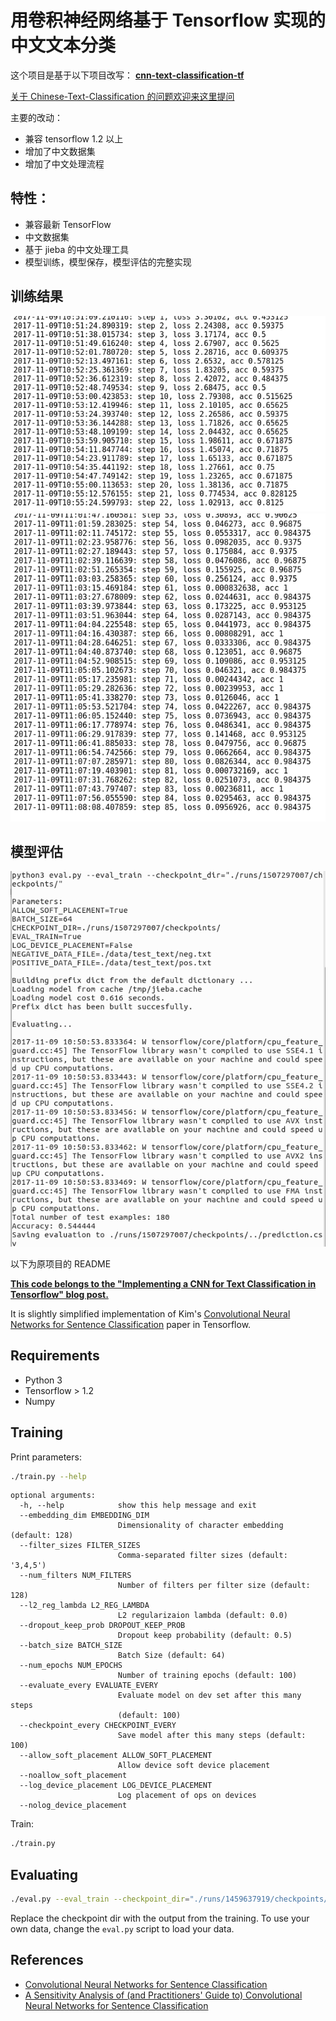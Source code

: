 # 用卷积神经网络基于 Tensorflow 实现的中文文本分类
这个项目是基于以下项目改写：
 **[cnn-text-classification-tf](https://github.com/dennybritz/cnn-text-classification-tf)**
 
 [关于 Chinese-Text-Classification 的问题欢迎来这里提问](http://tensorflow123.com/forum.php?mod=viewthread&tid=3)

主要的改动：
* 兼容 tensorflow 1.2 以上
* 增加了中文数据集
* 增加了中文处理流程

## 特性：
* 兼容最新 TensorFlow
* 中文数据集
* 基于 jieba 的中文处理工具
* 模型训练，模型保存，模型评估的完整实现

## 训练结果

![](training.png)
![](training2.png)


## 模型评估
![](eval.png)

以下为原项目的 README

**[This code belongs to the "Implementing a CNN for Text Classification in Tensorflow" blog post.](http://www.wildml.com/2015/12/implementing-a-cnn-for-text-classification-in-tensorflow/)**

It is slightly simplified implementation of Kim's [Convolutional Neural Networks for Sentence Classification](http://arxiv.org/abs/1408.5882) paper in Tensorflow.

## Requirements

- Python 3
- Tensorflow > 1.2
- Numpy

## Training

Print parameters:

```bash
./train.py --help
```

```
optional arguments:
  -h, --help            show this help message and exit
  --embedding_dim EMBEDDING_DIM
                        Dimensionality of character embedding (default: 128)
  --filter_sizes FILTER_SIZES
                        Comma-separated filter sizes (default: '3,4,5')
  --num_filters NUM_FILTERS
                        Number of filters per filter size (default: 128)
  --l2_reg_lambda L2_REG_LAMBDA
                        L2 regularizaion lambda (default: 0.0)
  --dropout_keep_prob DROPOUT_KEEP_PROB
                        Dropout keep probability (default: 0.5)
  --batch_size BATCH_SIZE
                        Batch Size (default: 64)
  --num_epochs NUM_EPOCHS
                        Number of training epochs (default: 100)
  --evaluate_every EVALUATE_EVERY
                        Evaluate model on dev set after this many steps
                        (default: 100)
  --checkpoint_every CHECKPOINT_EVERY
                        Save model after this many steps (default: 100)
  --allow_soft_placement ALLOW_SOFT_PLACEMENT
                        Allow device soft device placement
  --noallow_soft_placement
  --log_device_placement LOG_DEVICE_PLACEMENT
                        Log placement of ops on devices
  --nolog_device_placement

```

Train:

```bash
./train.py
```

## Evaluating

```bash
./eval.py --eval_train --checkpoint_dir="./runs/1459637919/checkpoints/"
```

Replace the checkpoint dir with the output from the training. To use your own data, change the `eval.py` script to load your data.


## References

- [Convolutional Neural Networks for Sentence Classification](http://arxiv.org/abs/1408.5882)
- [A Sensitivity Analysis of (and Practitioners' Guide to) Convolutional Neural Networks for Sentence Classification](http://arxiv.org/abs/1510.03820)

